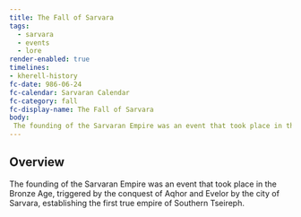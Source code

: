 ```yaml
---
title: The Fall of Sarvara
tags:
  - sarvara
  - events
  - lore
render-enabled: true
timelines:
- kherell-history
fc-date: 986-06-24
fc-calendar: Sarvaran Calendar
fc-category: fall
fc-display-name: The Fall of Sarvara
body:
 The founding of the Sarvaran Empire was an event that took place in the Bronze Age, triggered by the conquest of Aqhor and Evelor by the city of Sarvara, establishing the first true empire of Southern Tseireph.
---
```

## Overview
The founding of the Sarvaran Empire was an event that took place in the Bronze Age, triggered by the conquest of Aqhor and Evelor by the city of Sarvara, establishing the first true empire of Southern Tseireph.